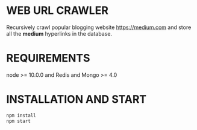 # WEB URL CRAWLER
Recursively crawl popular blogging website https://medium.com and store all the <b>medium</b> hyperlinks in the database.

# REQUIREMENTS
node >= 10.0.0 and Redis and Mongo >= 4.0

# INSTALLATION AND START
```js
npm install
npm start
```
